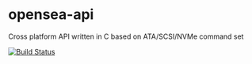 # opensea-api
Cross platform API written in C based on ATA/SCSI/NVMe command set

[![Build Status](https://travis-ci.org/Seagate/opensea-api.svg?branch=master)](https://travis-ci.org/Seagate/opensea-api)
